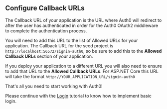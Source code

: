 ## Configure Callback URLs

The Callback URL of your application is the URL where Auth0 will redirect to after the user has authenticated in order for the Auth0 OAuth2 middleware to complete the authentication process.

You will need to add this URL to the list of Allowed URLs for your application. The Callback URL for the seed project is `http://localhost:56572/signin-auth0`, so be sure to add this to the **Allowed Callback URLs** section of your application.

If you deploy your application to a different URL you will also need to ensure to add that URL to the **Allowed Callback URLs**. For ASP.NET Core this URL will take the format `http://YOUR_APPLICATION_URL/signin-auth0`  

That's all you need to start working with Auth0!

Please continue with the [Login](/quickstart/webapp/aspnet-owin/01-login) tutorial to know how to implement basic login.